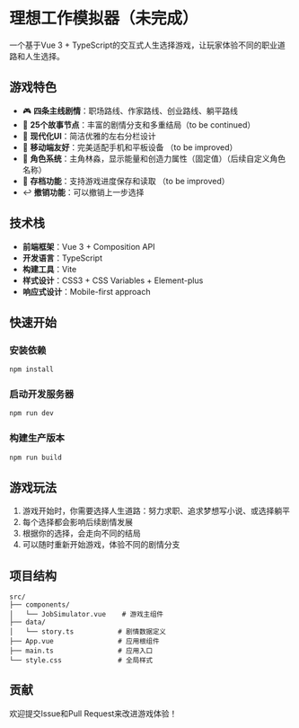 # 理想工作模拟器（未完成）

一个基于Vue 3 + TypeScript的交互式人生选择游戏，让玩家体验不同的职业道路和人生选择。

## 游戏特色

- 🎮 **四条主线剧情**：职场路线、作家路线、创业路线、躺平路线
- 🌟 **25个故事节点**：丰富的剧情分支和多重结局（to be continued）
- 💫 **现代化UI**：简洁优雅的左右分栏设计
- 📱 **移动端友好**：完美适配手机和平板设备 （to be improved）
- 🎯 **角色系统**：主角林淼，显示能量和创造力属性（固定值）（后续自定义角色名称）
- 💾 **存档功能**：支持游戏进度保存和读取 （to be improved）
- ↩️ **撤销功能**：可以撤销上一步选择

## 技术栈

- **前端框架**：Vue 3 + Composition API
- **开发语言**：TypeScript
- **构建工具**：Vite
- **样式设计**：CSS3 + CSS Variables + Element-plus
- **响应式设计**：Mobile-first approach

## 快速开始

### 安装依赖
```bash
npm install
```

### 启动开发服务器
```bash
npm run dev
```

### 构建生产版本
```bash
npm run build
```

## 游戏玩法

1. 游戏开始时，你需要选择人生道路：努力求职、追求梦想写小说、或选择躺平
2. 每个选择都会影响后续剧情发展
3. 根据你的选择，会走向不同的结局
4. 可以随时重新开始游戏，体验不同的剧情分支

## 项目结构

```
src/
├── components/
│   └── JobSimulator.vue    # 游戏主组件
├── data/
│   └── story.ts           # 剧情数据定义
├── App.vue                # 应用根组件
├── main.ts                # 应用入口
└── style.css              # 全局样式
```

## 贡献

欢迎提交Issue和Pull Request来改进游戏体验！
